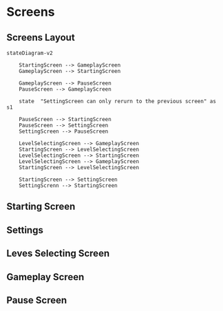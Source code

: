 # Screens 

## Screens Layout
``` mermaid
stateDiagram-v2

    StartingScreen --> GameplayScreen
    GameplayScreen --> StartingScreen

    GameplayScreen --> PauseScreen
    PauseScreen --> GameplayScreen

    state  "SettingScreen can only rerurn to the previous screen" as s1

    PauseScreen --> StartingScreen
    PauseScreen --> SettingScreen
    SettingScreen --> PauseScreen

    LevelSelectingScreen --> GameplayScreen
    StartingScreen --> LevelSelectingScreen
    LevelSelectingScreen --> StartingScreen
    LevelSelectingScreen --> GameplayScreen
    StartingScreen --> LevelSelectingScreen

    StartingScreen --> SettingScreen
    SettingScrenn --> StartingScreen

```
## Starting Screen


## Settings


## Leves Selecting Screen


## Gameplay Screen


## Pause Screen